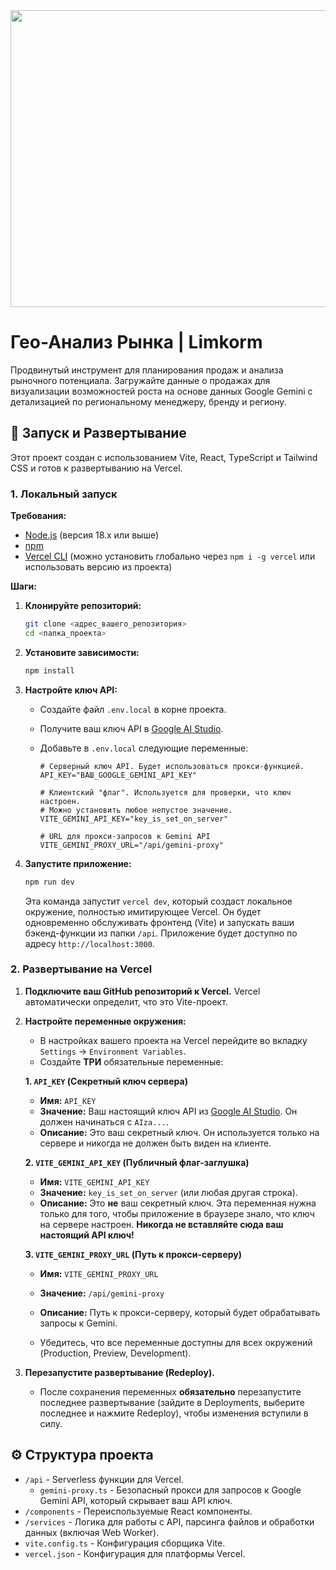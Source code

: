 <div align="center">
<img width="1200" height="475" alt="GHBanner" src="https://github.com/user-attachments/assets/0aa67016-6eaf-458a-adb2-6e31a0763ed6" />
</div>

# Гео-Анализ Рынка | Limkorm

Продвинутый инструмент для планирования продаж и анализа рыночного потенциала. Загружайте данные о продажах для визуализации возможностей роста на основе данных Google Gemini с детализацией по региональному менеджеру, бренду и региону.

## 🚀 Запуск и Развертывание

Этот проект создан с использованием Vite, React, TypeScript и Tailwind CSS и готов к развертыванию на Vercel.

### 1. Локальный запуск

**Требования:**
- [Node.js](https://nodejs.org/) (версия 18.x или выше)
- [npm](https://www.npmjs.com/)
- [Vercel CLI](https://vercel.com/docs/cli) (можно установить глобально через `npm i -g vercel` или использовать версию из проекта)

**Шаги:**
1.  **Клонируйте репозиторий:**
    ```bash
    git clone <адрес_вашего_репозитория>
    cd <папка_проекта>
    ```

2.  **Установите зависимости:**
    ```bash
    npm install
    ```

3.  **Настройте ключ API:**
    - Создайте файл `.env.local` в корне проекта.
    - Получите ваш ключ API в [Google AI Studio](https://aistudio.google.com/app/apikey).
    - Добавьте в `.env.local` следующие переменные:

      ```env
      # Серверный ключ API. Будет использоваться прокси-функцией.
      API_KEY="ВАШ_GOOGLE_GEMINI_API_KEY"

      # Клиентский "флаг". Используется для проверки, что ключ настроен.
      # Можно установить любое непустое значение.
      VITE_GEMINI_API_KEY="key_is_set_on_server"

      # URL для прокси-запросов к Gemini API
      VITE_GEMINI_PROXY_URL="/api/gemini-proxy"
      ```

4.  **Запустите приложение:**
    ```bash
    npm run dev
    ```
    Эта команда запустит `vercel dev`, который создаст локальное окружение, полностью имитирующее Vercel. Он будет одновременно обслуживать фронтенд (Vite) и запускать ваши бэкенд-функции из папки `/api`. Приложение будет доступно по адресу `http://localhost:3000`.

### 2. Развертывание на Vercel

1.  **Подключите ваш GitHub репозиторий к Vercel.** Vercel автоматически определит, что это Vite-проект.

2.  **Настройте переменные окружения:**
    - В настройках вашего проекта на Vercel перейдите во вкладку `Settings` → `Environment Variables`.
    - Создайте **ТРИ** обязательные переменные:

    **1. `API_KEY` (Секретный ключ сервера)**
    - **Имя:** `API_KEY`
    - **Значение:** Ваш настоящий ключ API из [Google AI Studio](https://aistudio.google.com/app/apikey). Он должен начинаться с `AIza...`.
    - **Описание:** Это ваш секретный ключ. Он используется только на сервере и никогда не должен быть виден на клиенте.

    **2. `VITE_GEMINI_API_KEY` (Публичный флаг-заглушка)**
    - **Имя:** `VITE_GEMINI_API_KEY`
    - **Значение:** `key_is_set_on_server` (или любая другая строка).
    - **Описание:** Это **не** ваш секретный ключ. Эта переменная нужна только для того, чтобы приложение в браузере знало, что ключ на сервере настроен. **Никогда не вставляйте сюда ваш настоящий API ключ!**

    **3. `VITE_GEMINI_PROXY_URL` (Путь к прокси-серверу)**
    - **Имя:** `VITE_GEMINI_PROXY_URL`
    - **Значение:** `/api/gemini-proxy`
    - **Описание:** Путь к прокси-серверу, который будет обрабатывать запросы к Gemini.

    - Убедитесь, что все переменные доступны для всех окружений (Production, Preview, Development).

3.  **Перезапустите развертывание (Redeploy).**
    - После сохранения переменных **обязательно** перезапустите последнее развертывание (зайдите в Deployments, выберите последнее и нажмите Redeploy), чтобы изменения вступили в силу.

## ⚙️ Структура проекта

-   `/api` - Serverless функции для Vercel.
    -   `gemini-proxy.ts` - Безопасный прокси для запросов к Google Gemini API, который скрывает ваш API ключ.
-   `/components` - Переиспользуемые React компоненты.
-   `/services` - Логика для работы с API, парсинга файлов и обработки данных (включая Web Worker).
-   `vite.config.ts` - Конфигурация сборщика Vite.
-   `vercel.json` - Конфигурация для платформы Vercel.